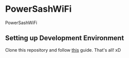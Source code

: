 # PowerSashWiFi

PowerSashWiFi

## Setting up Development Environment

Clone this repository and follow [this](https://randomnerdtutorials.com/esp32-vs-code-platformio-spiffs/) guide. That's all! xD